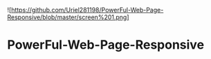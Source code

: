 ![https://github.com/Uriel281198/PowerFul-Web-Page-Responsive/blob/master/screen%201.png]

# PowerFul-Web-Page-Responsive
